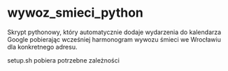 # wywoz_smieci_python
Skrypt pythonowy, który automatycznie dodaje wydarzenia do kalendarza Google pobierając wcześniej harmonogram wywozu śmieci we Wrocławiu dla konkretnego adresu.

setup.sh pobiera potrzebne zależności
